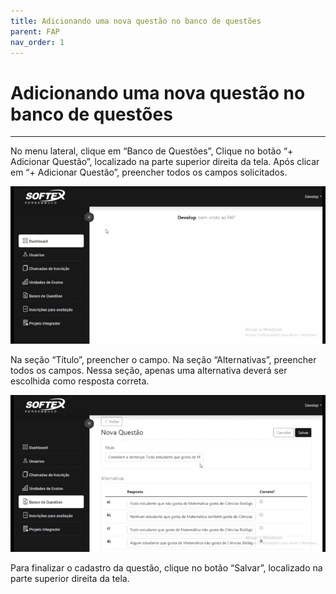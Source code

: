 ```yaml
---
title: Adicionando uma nova questão no banco de questões
parent: FAP
nav_order: 1
---
```


# Adicionando uma nova questão no banco de questões
---

No menu lateral, clique em “Banco de Questões”, Clique no botão “+ Adicionar Questão”, localizado na parte superior direita da tela. Após clicar em “+ Adicionar Questão”, preencher todos os campos solicitados.

![Adicionando uma nova questão no banco de questões](/assets/gifs/addnovaquestao1.gif)

Na seção “Título”, preencher o campo. Na seção “Alternativas”, preencher todos os campos. Nessa seção, apenas uma alternativa deverá ser escolhida como resposta correta. 

![Adicionando uma nova questão no banco de questões](/assets/gifs/addnovaquestao2.gif)

Para finalizar o cadastro da questão, clique no botão “Salvar”, localizado na parte superior direita da tela.